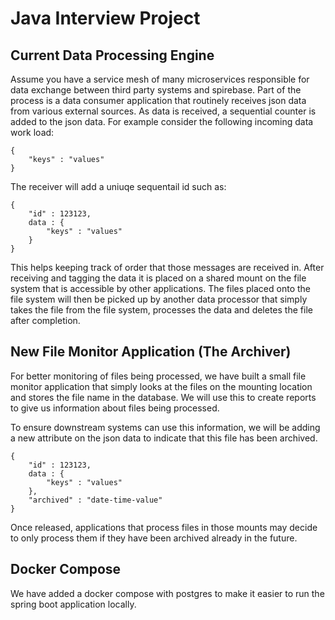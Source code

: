 # Java Interview Project

## Current Data Processing Engine

Assume you have a service mesh of many microservices responsible for data exchange between third party systems and spirebase. Part of the process is a data consumer application that routinely receives json data from various external sources. As data is received, a sequential counter is added to the json data. For example consider the following incoming data work load:

```
{
    "keys" : "values"
}
```

The receiver will add a uniuqe sequentail id such as:
```
{
    "id" : 123123,
    data : {
        "keys" : "values"
    }
}
```

This helps keeping track of order that those messages are received in. After receiving and tagging the data it is placed on a shared mount on the file system that is accessible by other applications. The files placed onto the file system will then be picked up by another data processor that simply takes the file from the file system, processes the data and deletes the file after completion.

## New File Monitor Application (The Archiver)

For better monitoring of files being processed, we have built a small file monitor application that simply looks at the files on the mounting location and stores the file name in the database. We will use this to create reports to give us information about files being processed.

To ensure downstream systems can use this information, we will be adding a new attribute on the json data to indicate that this file has been archived.
```
{
    "id" : 123123,
    data : {
        "keys" : "values"
    },
    "archived" : "date-time-value"
}
```

Once released, applications that process files in those mounts may decide to only process them if they have been archived already in the future.

## Docker Compose

We have added a docker compose with postgres to make it easier to run the spring boot application locally.